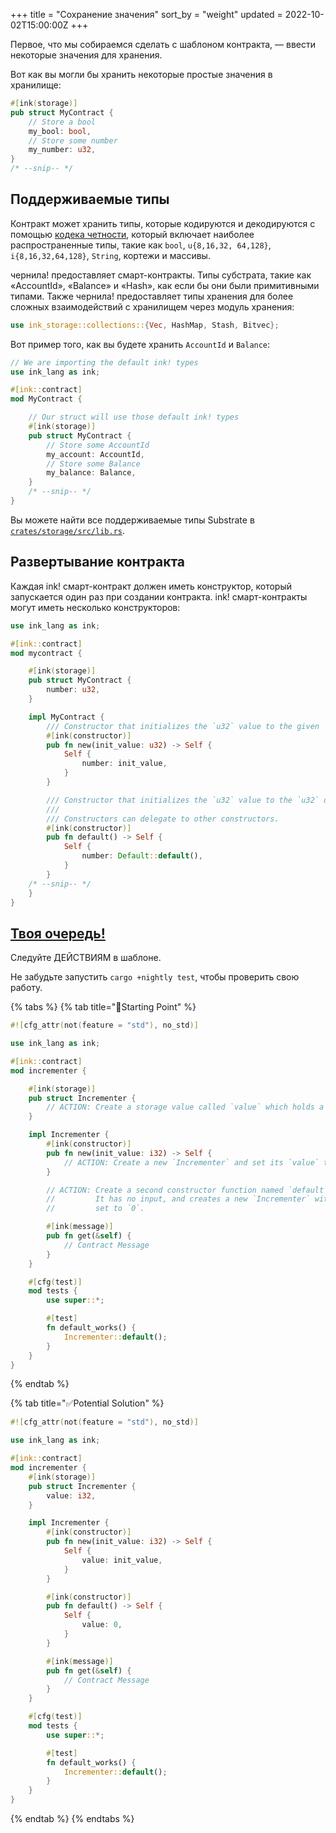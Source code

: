 +++
title = "Сохранение значения"
sort_by = "weight"
updated = 2022-10-02T15:00:00Z
+++

Первое, что мы собираемся сделать с шаблоном контракта, — ввести некоторые значения для хранения.

Вот как вы могли бы хранить некоторые простые значения в хранилище:

```rust
#[ink(storage)]
pub struct MyContract {
    // Store a bool
    my_bool: bool,
    // Store some number
    my_number: u32,
}
/* --snip-- */
```

## Поддерживаемые типы <a id="supported-types"></a>

Контракт может хранить типы, которые кодируются и декодируются с помощью [кодека четности](https://github.com/paritytech/parity-codec), который включает наиболее распространенные типы, такие как `bool`, `u{8,16,32, 64,128}`, `i{8,16,32,64,128}`, `String`, кортежи и массивы.

чернила! предоставляет смарт-контракты. Типы субстрата, такие как «AccountId», «Balance» и «Hash», как если бы они были примитивными типами. Также чернила! предоставляет типы хранения для более сложных взаимодействий с хранилищем через модуль хранения:

```rust
use ink_storage::collections::{Vec, HashMap, Stash, Bitvec};
```

Вот пример того, как вы будете хранить `AccountId` и `Balance`:

```rust
// We are importing the default ink! types
use ink_lang as ink;

#[ink::contract]
mod MyContract {

    // Our struct will use those default ink! types
    #[ink(storage)]
    pub struct MyContract {
        // Store some AccountId
        my_account: AccountId,
        // Store some Balance
        my_balance: Balance,
    }
    /* --snip-- */
}
```

Вы можете найти все поддерживаемые типы Substrate в [`crates/storage/src/lib.rs`](https://github.com/paritytech/ink/blob/master/crates/storage/src/lib.rs).

## Развертывание контракта <a id="contract-deployment"></a>

Каждая ink! смарт-контракт должен иметь конструктор, который запускается один раз при создании контракта. ink! смарт-контракты могут иметь несколько конструкторов:

```rust
use ink_lang as ink;

#[ink::contract]
mod mycontract {

    #[ink(storage)]
    pub struct MyContract {
        number: u32,
    }

    impl MyContract {
        /// Constructor that initializes the `u32` value to the given `init_value`.
        #[ink(constructor)]
        pub fn new(init_value: u32) -> Self {
            Self {
                number: init_value,
            }
        }

        /// Constructor that initializes the `u32` value to the `u32` default.
        ///
        /// Constructors can delegate to other constructors.
        #[ink(constructor)]
        pub fn default() -> Self {
            Self {
                number: Default::default(),
            }
        }
    /* --snip-- */
    }
}
```

## [Твоя очередь!](https://contracts.edgewa.re/#/1/storing-a-value?id=your-turn) <a id="your-turn"></a>

Следуйте ДЕЙСТВИЯМ в шаблоне.

Не забудьте запустить `cargo +nightly test`, чтобы проверить свою работу.

{% tabs %}
{% tab title="🔨Starting Point" %}

```rust
#![cfg_attr(not(feature = "std"), no_std)]

use ink_lang as ink;

#[ink::contract]
mod incrementer {

    #[ink(storage)]
    pub struct Incrementer {
        // ACTION: Create a storage value called `value` which holds a `i32`
    }

    impl Incrementer {
        #[ink(constructor)]
        pub fn new(init_value: i32) -> Self {
            // ACTION: Create a new `Incrementer` and set its `value` to `init_value`
        }

        // ACTION: Create a second constructor function named `default`.
        //         It has no input, and creates a new `Incrementer` with its `value`
        //         set to `0`.

        #[ink(message)]
        pub fn get(&self) {
            // Contract Message
        }
    }

    #[cfg(test)]
    mod tests {
        use super::*;

        #[test]
        fn default_works() {
            Incrementer::default();
        }
    }
}
```

{% endtab %}

{% tab title="✅Potential Solution" %}

```rust
#![cfg_attr(not(feature = "std"), no_std)]

use ink_lang as ink;

#[ink::contract]
mod incrementer {
    #[ink(storage)]
    pub struct Incrementer {
        value: i32,
    }

    impl Incrementer {
        #[ink(constructor)]
        pub fn new(init_value: i32) -> Self {
            Self {
                value: init_value,
            }
        }

        #[ink(constructor)]
        pub fn default() -> Self {
            Self {
                value: 0,
            }
        }

        #[ink(message)]
        pub fn get(&self) {
            // Contract Message
        }
    }

    #[cfg(test)]
    mod tests {
        use super::*;

        #[test]
        fn default_works() {
            Incrementer::default();
        }
    }
}
```

{% endtab %}
{% endtabs %}
